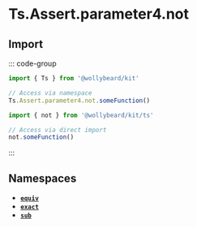 # Ts.Assert.parameter4.not

## Import

::: code-group

```typescript [Namespace]
import { Ts } from '@wollybeard/kit'

// Access via namespace
Ts.Assert.parameter4.not.someFunction()
```

```typescript [Barrel]
import { not } from '@wollybeard/kit/ts'

// Access via direct import
not.someFunction()
```

:::

## Namespaces

- [**`equiv`**](/api/ts/assert/parameter4/not/equiv)
- [**`exact`**](/api/ts/assert/parameter4/not/exact)
- [**`sub`**](/api/ts/assert/parameter4/not/sub)
